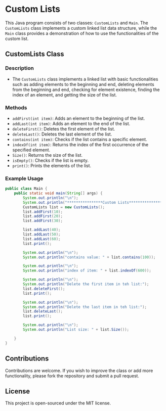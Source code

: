# Custom Lists

This Java program consists of two classes: `CustomLists` and `Main`. The `CustomLists` class implements a custom linked list data structure, while the `Main` class provides a demonstration of how to use the functionalities of the custom list.

## CustomLists Class

### Description
- The `CustomLists` class implements a linked list with basic functionalities such as adding elements to the beginning and end, deleting elements from the beginning and end, checking for element existence, finding the index of an element, and getting the size of the list.

### Methods
- `addFirst(int item)`: Adds an element to the beginning of the list.
- `addLast(int item)`: Adds an element to the end of the list.
- `deleteFirst()`: Deletes the first element of the list.
- `deleteLast()`: Deletes the last element of the list.
- `contains(int item)`: Checks if the list contains a specific element.
- `indexOf(int item)`: Returns the index of the first occurrence of the specified element.
- `Size()`: Returns the size of the list.
- `isEmpty()`: Checks if the list is empty.
- `print()`: Prints the elements of the list.

### Example Usage
```java
public class Main {
    public static void main(String[] args) {
        System.out.println("\n");
        System.out.println("****************Custom Lists******************");
        CustomLists list = new CustomLists();
        list.addFirst(10);
        list.addFirst(20);
        list.addFirst(30);

        list.addLast(40);
        list.addLast(50);
        list.addLast(60);
        list.print();

        System.out.println("\n");
        System.out.println("contains value: " + list.contains(100));

        System.out.println("\n");
        System.out.println("index of item: " + list.indexOf(600));

        System.out.println("\n");
        System.out.println("Delete the first item in teh list:");
        list.deleteFirst();
        list.print();

        System.out.println("\n");
        System.out.println("Delete the last item in teh list:");
        list.deleteLast();
        list.print();

        System.out.println("\n");
        System.out.println("List size: " + list.Size());

    }
}
```

## Contributions
Contributions are welcome. If you wish to improve the class or add more functionality, please fork the repository and submit a pull request.

## License
This project is open-sourced under the MIT license.

